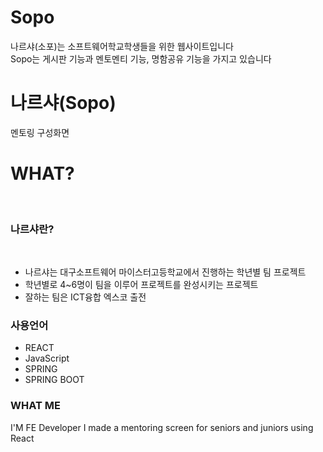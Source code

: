 # Sopo
나르샤(소포)는 소프트웨어학교학생들을 위한 웹사이트입니다
<br>
Sopo는 게시판 기능과 멘토멘티 기능, 명함공유 기능을 가지고 있습니다
<h1>나르샤(Sopo)</h1>
멘토링 구성화면 <br>
<h1>WHAT?</h1> <br>
<h3>나르샤란?</h3> <br>
<ul>
  <li>나르샤는 대구소프트웨어 마이스터고등학교에서 진행하는 학년별 팀 프로젝트</li>
  <li>학년별로 4~6명이 팀을 이루어 프로젝트를 완성시키는 프로젝트</li>
  <li>잘하는 팀은 ICT융합 엑스코 출전</li>
</ul>
<h3>사용언어</h3>
<ul>
  <li>REACT</li>
  <li>JavaScript</li>
  <li>SPRING</li>
  <li>SPRING BOOT</li>
</ul>
<h3>WHAT ME</h3>
I'M FE Developer
I made a mentoring screen for seniors and juniors using React
